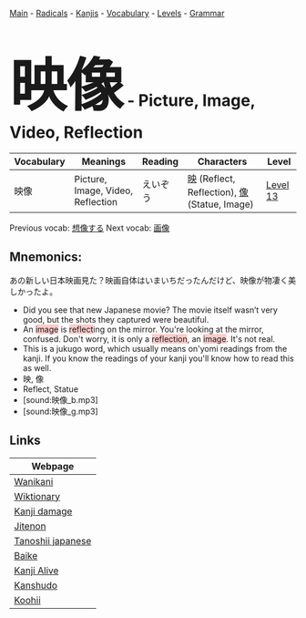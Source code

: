 <style> bigfont {font-size: 100px}</style>
[Main](../README.md) -
[Radicals](../radicals.md) -
[Kanjis](../kanjis.md) -
[Vocabulary](../vocabulary.md) -
[Levels](../levels.md) -
[Grammar](../grammar.md)
# <bigfont> 映像</bigfont> - Picture, Image, Video, Reflection 

| Vocabulary | Meanings | Reading | Characters | Level |
| --- | --- | --- | --- | --- |
| 映像 | Picture, Image, Video, Reflection | えいぞう |  [映](../kanjis/映.md) (Reflect, Reflection), [像](../kanjis/像.md) (Statue, Image) | [Level 13](../levels/wk_level13.md) |

Previous vocab: [想像する](想像する.md) Next vocab: [画像](画像.md) 

## Mnemonics:
あの新しい日本映画見た？映画自体はいまいちだったんだけど、映像が物凄く美しかったよ。
* Did you see that new Japanese movie? The movie itself wasn’t very good, but the shots they captured were beautiful.
* An <span style="background-color:#ffcccb"> image</span> is <span style="background-color:#ffcccb"> reflect</span>ing on the mirror. You're looking at the mirror, confused. Don't worry, it is only a <span style="background-color:#ffcccb"> reflection</span>, an <span style="background-color:#ffcccb"> image</span>. It's not real.
* This is a jukugo word, which usually means on'yomi readings from the kanji. If you know the readings of your kanji you'll know how to read this as well.
* 映, 像
* Reflect, Statue
* [sound:映像_b.mp3]
* [sound:映像_g.mp3]


## Links 

| Webpage |
| --- |
| [Wanikani          ](https://www.wanikani.com/kanji/映像) |
| [Wiktionary        ](https://en.wiktionary.org/wiki/映像) |
| [Kanji damage      ](http://www.kanjidamage.com/kanji/search?utf8=✓&q=映像) |
| [Jitenon           ](https://jitenon.com/kanji/映像) |
| [Tanoshii japanese ](https://www.tanoshiijapanese.com/dictionary/kanji.cfm?k=映像) |
| [Baike             ](https://baike.baidu.com/item/映像) |
| [Kanji Alive       ](https://app.kanjialive.com/映像) |
| [Kanshudo          ](https://www.kanshudo.com/searchmn?q=映像) |
| [Koohii            ](https://kanji.koohii.com/study/kanji/映像) |
